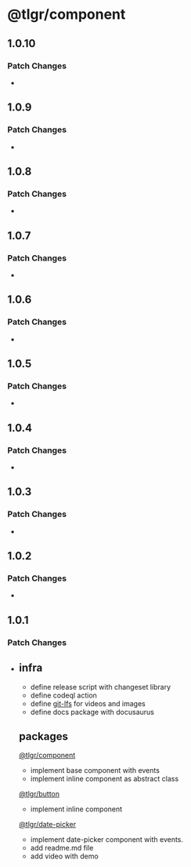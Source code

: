 # @tlgr/component

## 1.0.10

### Patch Changes

-

## 1.0.9

### Patch Changes

-

## 1.0.8

### Patch Changes

-

## 1.0.7

### Patch Changes

-

## 1.0.6

### Patch Changes

-

## 1.0.5

### Patch Changes

-

## 1.0.4

### Patch Changes

-

## 1.0.3

### Patch Changes

-

## 1.0.2

### Patch Changes

-

## 1.0.1

### Patch Changes

- ## infra

  - define release script with changeset library
  - define codeql action
  - define [git-lfs](https://git-lfs.github.com/) for videos and images
  - define docs package with docusaurus

  ## packages

  [@tlgr/component](packages/component/)

  - implement base component with events
  - implement inline component as abstract class

  [@tlgr/button](packages/button/)

  - implement inline component

  [@tlgr/date-picker](packages/date-picker/)

  - implement date-picker component with events.
  - add readme.md file
  - add video with demo
